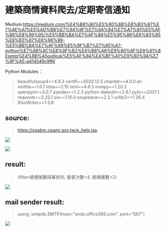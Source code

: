 # 建築商情資料爬去/定期寄信通知
Medium:https://medium.com/%E4%B8%80%E5%80%8B%E8%B3%87%E7%AE%A1%E5%AD%B8%E7%94%9F%E7%9A%84%E7%A7%81%E5%AF%86%E8%99%95/%E5%BB%BA%E7%AF%89%E5%95%86%E6%83%85%E8%B3%87%E6%96%99-%E5%BB%BA%E7%AF%89%E5%9F%B7%E7%85%A7-python%E7%88%AC%E8%9F%B2%E4%B8%A6%E9%80%8F%E9%81%8Esmtp%E4%BB%A5outlook%E5%AF%84%E4%BF%A1%E9%80%9A%E7%9F%A5-a414549c9ff4

Python Modules：
> beautifulsoup4==4.9.3
> certifi==2020.12.5
> chardet==4.0.0
> et-xmlfile==1.0.1
> idna==2.10
> lxml==4.6.3
> numpy==1.20.2
> openpyxl==3.0.7
> pandas==1.2.3
> python-dateutil==2.8.1
> pytz==2021.1
> requests==2.25.1
> six==1.15.0
> soupsieve==2.2.1
> urllib3==1.26.4
> XlsxWriter==1.3.8
## source:
> https://cpabm.cpami.gov.tw/e_help.jsp

![](https://i.imgur.com/XsgU6fv.png)

![](https://i.imgur.com/GE0u1CL.png)

## result:
> (filter:總樓層數降冪排列, 變更次數<4, 總樓層數>2)

![](https://i.imgur.com/IaO5BFf.png)

## mail sender result:
> using: smtplib.SMTP(host="smtp.office365.com", port="587")

![](https://i.imgur.com/J2gA1Y5.png)

